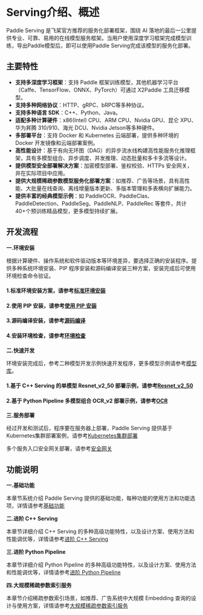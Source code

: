# Serving介绍、概述

Paddle Serving 是飞桨官方推荐的服务化部署框架，围绕 AI 落地的最后一公里提供专业、可靠、易用的在线模型服务框架。当用户使用深度学习框架完成模型训练，导出Paddle模型后，即可以使用Paddle Serving完成该模型的服务化部署。

## 主要特性
- **支持多深度学习框架**：支持 Paddle 框架训练模型，其他机器学习平台（Caffe、TensorFlow、ONNX、PyTorch）可通过 X2Paddle 工具迁移模型。
- **支持多种网络协议**：HTTP、gRPC、bRPC等多种协议。
- **支持多种语言 SDK**：C++、Python、Java。
- **适配多种计算硬件**：x86(Intel) CPU、ARM CPU、Nvidia GPU、昆仑 XPU、华为昇腾 310/910、海光 DCU、Nvidia Jetson等多种硬件。
- **多部署平台**：支持 Docker 和 Kubernetes 云端部署，提供多种环境的 Docker 开发镜像和云端部署案例。
- **高性能设计**：基于有向无环图（DAG）的异步流水线构建高性能服务化推理框架，具有多模型组合、异步调度、并发推理、动态批量和多卡多流等设计。
- **提供模型安全部署解决方案**：加密模型部署、鉴权校验、HTTPs 安全网关，并在实际项目中应用。
- **提供大规模稀疏参数模型服务化部署方案**：如推荐、广告等场景，具有高性能、大批量在线查询、离线增量版本更新、多版本管理和多表横向扩展能力。
- **提供丰富的经典模型示例**：如 PaddleOCR、PaddleClas、PaddleDetection、PaddleSeg、PaddleNLP、PaddleRec 等套件，共计40+个预训练精品模型，更多模型持续扩展。

## 开发流程

**一.环境安装**

根据计算硬件、操作系统和软件驱动版本等环境差异，要选择正确的安装程序。提供多种系统环境安装、PIP 程序安装和源码编译安装三种方案，安装完成后可使用环境检查命令验证。

#### 1.标准环境安装方案，请参考[标准环境安装]()
#### 2.使用 PIP 安装，请参考[使用 PIP 安装]()
#### 3.源码编译安装，请参考[源码编译]()
#### 4.安装环境检查，请参考[环境检查]()

**二.快速开发**

环境安装完成后，参考二种模型开发示例快速开发程序，更多模型示例请参考[模型库]()。

#### 1.基于 C++ Serving 的单模型 Resnet_v2_50 部署示例，请参考[Resnet_v2_50]()
#### 2.基于 Python Pipeline 多模型组合 OCR_v2 部署示例，请参考[OCR]()

**三.服务部署**

经过开发和测试后，程序要在服务器上部署，Paddle Serving 提供基于Kubernetes集群部署案例，请参考[Kubernetes集群部署]()

多个服务入口安全网关部署，请参考[安全网关]()


## 功能说明

**一.基础功能**

本章节系统介绍 Paddle Serving 提供的基础功能，每种功能的使用方法和功能选项，详情请参考[基础功能]()

**二.进阶 C++ Serving**

本章节详细介绍 C++ Serving 的多种高级功能特性，以及设计方案、使用方法和性能调优等，详情请参考[进阶 C++ Serving]()

**三.进阶 Python Pipeline**

本章节详细介绍 Python Pipeline 的多种高级功能特性，以及设计方案、使用方法和性能调优等，详情请参考[进阶 Python Pipeline]()

**四.大规模稀疏参数索引服务**

本章节介绍稀疏参数索引场景，如推荐、广告系统中大规模 Embedding 查询的设计与使用方案，详情请参考[大规模稀疏参数索引服务]()

